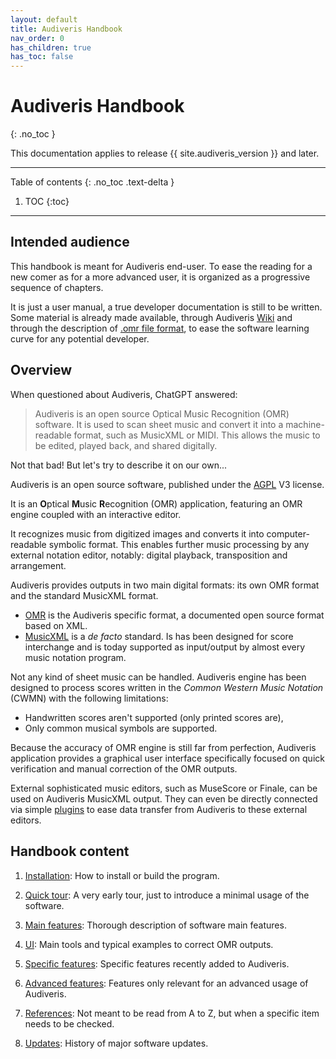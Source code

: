 ```yaml
---
layout: default
title: Audiveris Handbook
nav_order: 0
has_children: true
has_toc: false
---
```

# Audiveris Handbook
{: .no_toc }

This documentation applies to release {{ site.audiveris_version }} and later.

---
Table of contents
{: .no_toc .text-delta }

1. TOC
{:toc}
---

## Intended audience

This handbook is meant for Audiveris end-user.
To ease the reading for a new comer as for a more advanced user, it is organized
as a progressive sequence of chapters.

It is just a user manual, a true developer documentation is still to be written.
Some material is already made available, through
Audiveris [Wiki](https://github.com/Audiveris/audiveris/wiki)
and through the description of [.omr file format](./outputs/omr.md), to ease the software
learning curve for any potential developer.

## Overview

When questioned about Audiveris, ChatGPT answered:
> Audiveris is an open source Optical Music Recognition (OMR) software. It is used to scan sheet music and convert it into a machine-readable format, such as MusicXML or MIDI. This allows the music to be edited, played back, and shared digitally.

Not that bad! But let's try to describe it on our own...

Audiveris is an open source software, published under the
[AGPL](https://en.wikipedia.org/wiki/GNU_Affero_General_Public_License) V3 license.

It is an **O**ptical **M**usic **R**ecognition (OMR) application,
featuring an OMR engine coupled with an interactive editor.

It recognizes music from digitized images and converts it into
computer-readable symbolic format.
This enables further music processing by any external notation editor,
notably: digital playback, transposition and arrangement.

Audiveris  provides outputs in two main digital formats: its own OMR format and the
standard MusicXML format.
* [OMR](https://github.com/Audiveris/audiveris/wiki/Project-Structure) is the
Audiveris specific format, a documented open source format based on XML.
* [MusicXML](http://usermanuals.musicxml.com/MusicXML/MusicXML.htm) is  a *de facto* standard.
Is has been designed for score interchange and is today
supported as input/output by almost every music notation program.

Not any kind of sheet music can be handled. Audiveris engine has been designed
to process scores written in the _Common Western Music Notation_ (CWMN)
with the following limitations:
* Handwritten scores aren't supported (only printed scores are),
* Only common musical symbols are supported.

Because the accuracy of OMR engine is still far from perfection,
Audiveris application provides a graphical user interface specifically focused
on quick verification and manual correction of the OMR outputs.

External sophisticated music editors, such as MuseScore or Finale, can be used on
Audiveris MusicXML output.
They can even be directly connected via simple [plugins](./advanced/plugins.md)
to ease data transfer from Audiveris to these external editors.

## Handbook content

1. [Installation](./install/README.md):
How to install or build the program.

1. [Quick tour](./quick/README.md):
A very early tour, just to introduce a minimal usage of the software.

1. [Main features](./main/README.md):
Thorough description of software main features.

1. [UI](./ui.md):
Main tools and typical examples to correct OMR outputs.

1. [Specific features](./specific/README.md):
Specific features recently added to Audiveris.

1. [Advanced features](./advanced/README.md):
Features only relevant for an advanced usage of Audiveris.

1. [References](./references.md):
Not meant to be read from A to Z, but when a specific item needs to be checked.

1. [Updates](./updates.md):
History of major software updates.
